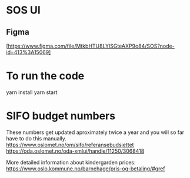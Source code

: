 # SOS UI

## Figma

[https://www.figma.com/file/MtkbHTU8LYlSGteAXP9o84/SOS?node-id=413%3A15069]

# To run the code

yarn install
yarn start

# SIFO budget numbers

These numbers get updated aproximately twice a year and you will so far have to do this manually.
https://www.oslomet.no/om/sifo/referansebudsjettet
https://oda.oslomet.no/oda-xmlui/handle/11250/3068418

More detailed information about kindergarden prices:
https://www.oslo.kommune.no/barnehage/pris-og-betaling/#gref
